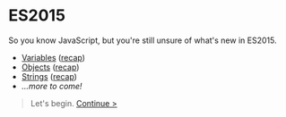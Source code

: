 # ES2015

So you know JavaScript, but you're still unsure of what's new in ES2015.

* [Variables](variables/README.md) ([recap](variables/recap.md))
* [Objects](objects/README.md) ([recap](objects/recap.md))
* [Strings](strings/README.md) ([recap](strings/recap.md))
* _...more to come!_

> Let's begin. [Continue >](variables/README.md)
